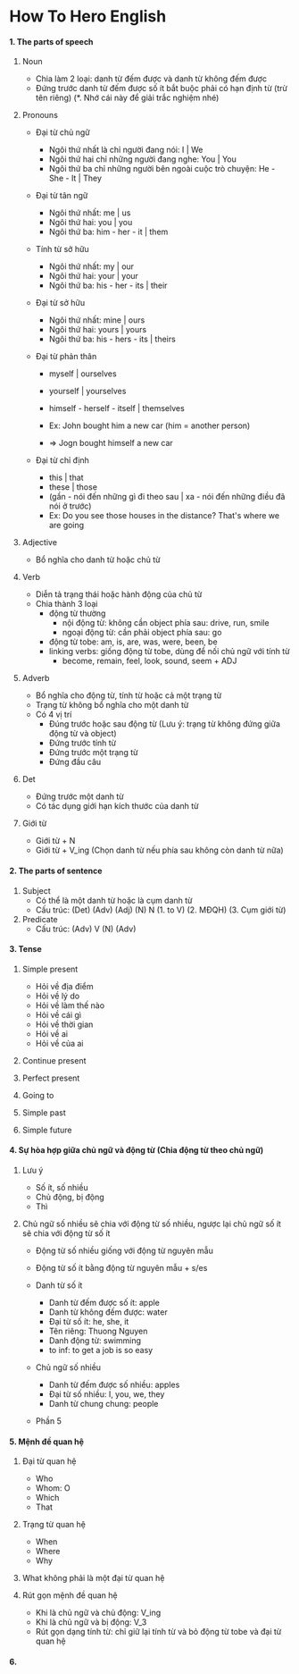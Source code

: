 # How To Hero English

#### 1. The parts of speech

1. Noun

    - Chia làm 2 loại: danh từ đếm được và danh từ không đếm được
    - Đứng trước danh từ đếm được số ít bắt buộc phải có hạn định từ (trừ tên riêng) (\*. Nhớ cái này để giải trắc nghiệm nhé)

2. Pronouns

    - Đại từ chủ ngữ

        - Ngôi thứ nhất là chỉ người đang nói: I | We
        - Ngôi thứ hai chỉ những người đang nghe: You | You
        - Ngôi thứ ba chỉ những người bên ngoài cuộc trò chuyện: He - She - It | They

    - Đại từ tân ngữ

        - Ngôi thứ nhất: me | us
        - Ngôi thứ hai: you | you
        - Ngôi thứ ba: him - her - it | them

    - Tính từ sở hữu

        - Ngôi thứ nhất: my | our
        - Ngôi thứ hai: your | your
        - Ngôi thứ ba: his - her - its | their

    - Đại từ sở hữu

        - Ngôi thứ nhất: mine | ours
        - Ngôi thứ hai: yours | yours
        - Ngôi thứ ba: his - hers - its | theirs

    - Đại từ phản thân

        - myself | ourselves
        - yourself | yourselves
        - himself - herself - itself | themselves

        - Ex: John bought him a new car (him = another person)
        - => Jogn bought himself a new car

    - Đại từ chỉ định
        - this | that
        - these | those
        - (gần - nói đến những gì đi theo sau | xa - nói đến những điều đã nói ở trước)
        - Ex: Do you see those houses in the distance? That's where we are going

3. Adjective

    - Bổ nghĩa cho danh từ hoặc chủ từ

4. Verb

    - Diễn tả trạng thái hoặc hành động của chủ từ
    - Chia thành 3 loại
        - động từ thường
            - nội động từ: không cần object phía sau: drive, run, smile
            - ngoại động từ: cần phải object phía sau: go
        - động từ tobe: am, is, are, was, were, been, be
        - linking verbs: giống động từ tobe, dùng để nối chủ ngữ với tính từ
            - become, remain, feel, look, sound, seem + ADJ

5. Adverb
    - Bổ nghĩa cho động từ, tính từ hoặc cả một trạng từ
    - Trạng từ không bổ nghĩa cho một danh từ
    - Có 4 vị trí
        - Đúng trước hoặc sau động từ (Lưu ý: trạng từ không đứng giữa động từ và object)
        - Đứng trước tính từ
        - Đứng trước một trạng từ
        - Đứng đầu câu
6. Det
    - Đứng trước một danh từ
    - Có tác dụng giới hạn kích thước của danh từ
7. Giới từ
    - Giới từ + N
    - Giới từ + V_ing
      (Chọn danh từ nếu phía sau không còn danh từ nữa)

#### 2. The parts of sentence

1. Subject
    - Có thể là một danh từ hoặc là cụm danh từ
    - Cấu trúc: (Det) (Adv) (Adj) (N) N (1. to V) (2. MĐQH) (3. Cụm giới từ)
2. Predicate
    - Cấu trúc: (Adv) V (N) (Adv)

#### 3. Tense

1. Simple present

    - Hỏi về địa điểm
    - Hỏi về lý do
    - Hỏi về làm thế nào
    - Hỏi về cái gì
    - Hỏi về thời gian
    - Hỏi về ai
    - Hỏi về của ai

2. Continue present

3. Perfect present

4. Going to

5. Simple past

6. Simple future

#### 4. Sự hòa hợp giữa chủ ngữ và động từ (Chia động từ theo chủ ngữ)

1. Lưu ý
    - Số ít, số nhiều
    - Chủ động, bị động
    - Thì
2. Chủ ngữ số nhiều sẽ chia với động từ số nhiều, ngược lại chủ ngữ số ít sẽ chia với động từ số ít

    - Động từ số nhiều giống với động từ nguyên mẫu
    - Động từ số ít bằng động từ nguyên mẫu + s/es

    - Danh từ số ít

        - Danh từ đếm được số ít: apple
        - Danh từ không đếm được: water
        - Đại từ số ít: he, she, it
        - Tên riêng: Thuong Nguyen
        - Danh động từ: swimming
        - to inf: to get a job is so easy

    - Chủ ngữ số nhiều
        - Danh từ đếm được số nhiều: apples
        - Đại từ số nhiều: I, you, we, they
        - Danh từ chung chung: people
    - Phần 5

#### 5. Mệnh đề quan hệ

1. Đại từ quan hệ
    - Who
    - Whom: O
    - Which
    - That
2. Trạng từ quan hệ
    - When
    - Where
    - Why
3. What không phải là một đại từ quan hệ

4. Rút gọn mệnh đề quan hệ
    - Khi là chủ ngữ và chủ động: V_ing
    - Khi là chủ ngữ và bị động: V_3
    - Rút gọn dạng tính từ: chỉ giữ lại tính từ và bỏ động từ tobe và đại từ quan hệ

#### 6.
